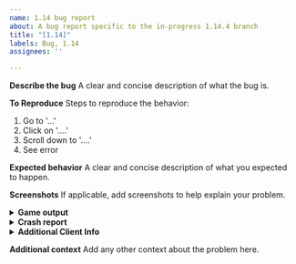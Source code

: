 ```yaml
---
name: 1.14 bug report
about: A bug report specific to the in-progress 1.14.4 branch
title: "[1.14]"
labels: Bug, 1.14
assignees: ''

---
```


**Describe the bug**
A clear and concise description of what the bug is.

**To Reproduce**
Steps to reproduce the behavior:
1. Go to '...'
2. Click on '....'
3. Scroll down to '....'
4. See error

**Expected behavior**
A clear and concise description of what you expected to happen.

**Screenshots**
If applicable, add screenshots to help explain your problem.

<details> 
  <summary><strong>Game output</strong></summary>
 
<!-- Paste your game output between the ``` marks -->
```

```

</details>

<details> 
  <summary><strong>Crash report</strong></summary>
 
<!-- If a crash report file was generated, you can paste its contents between the ``` marks -->
```

```

</details>

<details> 
  <summary><strong>Additional Client Info</strong></summary>
 
<!-- Please fill out this section as best you can -->
- Impact Version: 4.8 nightly for 1.14.4 <!-- please specify build, e.g. 20190818 -->
- Using Optifine? <!-- Yes or No -->
- Enabled mods: <!-- e.g. "Killaura, Elytra+, Ridable with speed set to 3, etc" -->
- Operating System: <!-- e.g. "Windows 10 64bit" or "Fedora 24" -->

</details>

**Additional context**
Add any other context about the problem here.
